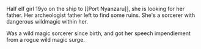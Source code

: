 Half elf girl 19yo on the ship to [[Port Nyanzaru]], she is looking for her father. Her archeologist father left to find some ruins. She's a sorcerer with dangerous wildmagic within her.

Was a wild magic sorcerer since birth, and got her speech impendiement from a rogue wild magic surge.